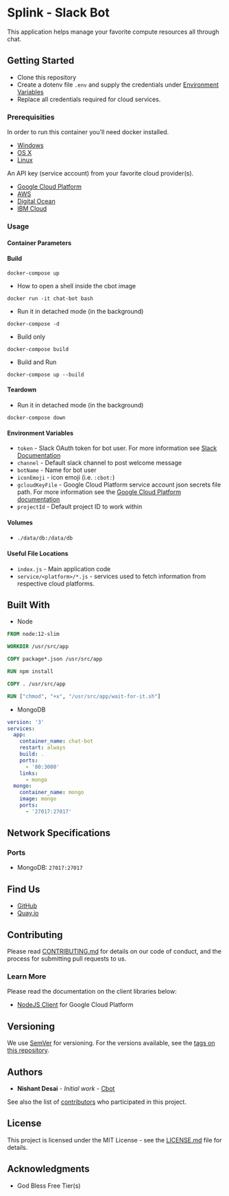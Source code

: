 # Splink - Slack Bot

This application helps manage your favorite compute resources all through chat. 

## Getting Started

- Clone this repository
- Create a dotenv file `.env` and supply the credentials under [Environment Variables](#environment-variables)
- Replace all credentials required for cloud services.

### Prerequisities


In order to run this container you'll need docker installed.

* [Windows](https://docs.docker.com/windows/started)
* [OS X](https://docs.docker.com/mac/started/)
* [Linux](https://docs.docker.com/linux/started/)

An API key (service account) from your favorite cloud provider(s). 

* [Google Cloud Platform](https://cloud.google.com/compute/docs/access/service-accounts)
* [AWS](https://docs.aws.amazon.com/IAM/latest/UserGuide/id_users.html#id_users_service_accounts)
* [Digital Ocean](https://developers.digitalocean.com/documentation/v2/)
* [IBM Cloud](https://cloud.ibm.com/docs/iam?topic=iam-serviceids)

### Usage

#### Container Parameters

#### Build

```console
docker-compose up
```

- How to open a shell inside the cbot image

```console
docker run -it chat-bot bash
```

- Run it in detached mode (in the background)

```console
docker-compose -d
```

- Build only
```console
docker-compose build
```

- Build and Run
```console
docker-compose up --build
```

#### Teardown

- Run it in detached mode (in the background)

```console
docker-compose down
```
#### Environment Variables

- `token` - Slack OAuth token for bot user. For more information see [Slack Documentation](https://api.slack.com/docs/oauth)
- `channel` - Default slack channel to post welcome message
- `botName` - Name for bot user
- `iconEmoji` - icon emoji (i.e. `:cbot:`)
- `gcloudKeyFile` - Google Cloud Platform service account json secrets file path. For more information see the [Google Cloud Platform documentation](https://cloud.google.com/compute/docs/access/service-accounts)
- `projectId` - Default project ID to work within


#### Volumes

- `./data/db:/data/db`

#### Useful File Locations

* `index.js` - Main application code
* `service/<platform>/*.js` - services used to fetch information from respective cloud platforms. 

## Built With

-  Node

```Dockerfile
FROM node:12-slim

WORKDIR /usr/src/app

COPY package*.json /usr/src/app

RUN npm install

COPY . /usr/src/app

RUN ["chmod", "+x", "/usr/src/app/wait-for-it.sh"]
```

- MongoDB
```yml
version: '3'
services:
  app:
    container_name: chat-bot
    restart: always
    build: .
    ports:
      - '80:3000'
    links: 
      - mongo
  mongo:
    container_name: mongo
    image: mongo
    ports:
      - '27017:27017'
```

## Network Specifications

### Ports
- MongoDB: `27017:27017`

## Find Us

* [GitHub](https://github.com/desainis/cloud-bot)
* [Quay.io](coming-soon)

## Contributing

Please read [CONTRIBUTING.md](CONTRIBUTING.md) for details on our code of conduct, and the process for submitting pull requests to us.

### Learn More

Please read the documentation on the client libraries below:

* [NodeJS Client](https://googleapis.dev/nodejs/compute/latest/index.html#reference) for Google Cloud Platform

## Versioning

We use [SemVer](http://semver.org/) for versioning. For the versions available, see the 
[tags on this repository](https://github.com/desainis/cloud-bot/tags). 

## Authors

* **Nishant Desai** - *Initial work* - [Cbot](https://github.com/desainis/cloud-bot)

See also the list of [contributors](https://github.com/desainis/cloud-bot/contributors) who 
participated in this project.

## License

This project is licensed under the MIT License - see the [LICENSE.md](LICENSE.md) file for details.

## Acknowledgments

* God Bless Free Tier(s)
